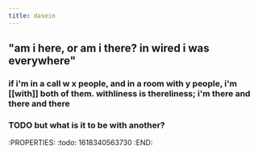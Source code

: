 ```yaml
---
title: dasein
---
```


## "am i here, or am i there? in wired i was everywhere"
### if i'm in a call w x people, and in a room with y people, i'm [[with]] both of them. withliness is thereliness; i'm there and there and there
### TODO but what is it to be with another?
:PROPERTIES:
:todo: 1618340563730
:END:
###
